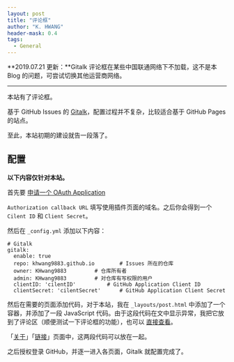 ```yaml
---
layout: post
title: "评论框"
author: "K. HWANG"
header-mask: 0.4
tags:
  - General
---
```


**2019.07.21 更新：**Gitalk 评论框在某些中国联通网络下不加载，这不是本 Blog 的问题，可尝试切换其他运营商网络。

---

本站有了评论框。

基于 GitHub Issues 的 [Gitalk](https://github.com/gitalk/gitalk)，配置过程并不复杂，比较适合基于 GitHub Pages 的站点。

至此，本站初期的建设就告一段落了。

## 配置

**以下内容仅针对本站。**

首先要 [申请一个 OAuth Application](https://github.com/settings/applications/new)

`Authorization callback URL` 填写使用插件页面的域名。之后你会得到一个 `Cilent ID` 和 `Client Secret`。

然后在 `_config.yml` 添加以下内容：
```
# Gitalk
gitalk:
  enable: true
  repo: khwang9883.github.io		# Issues 所在的仓库
  owner: KHwang9883			# 仓库所有者
  admin: KHwang9883			# 对仓库有写权限的用户
  clientID: 'cilentID'			# GitHub Application Client ID
  clientSecret: 'cilentSecret'		# GitHub Application Client Secret
```
然后在需要的页面添加代码，对于本站，我在 `_layouts/post.html` 中添加了一个容器，并添加了一段 JavaScript 代码。由于这段代码在文中显示异常，我把它放到了评论区（顺便测试一下评论框的功能），也可以 [直接查看](https://github.com/KHwang9883/khwang9883.github.io/blob/master/_layouts/post.html)。

「[关于](https://github.com/KHwang9883/khwang9883.github.io/blob/master/about.html)」「[链接](https://github.com/KHwang9883/khwang9883.github.io/blob/master/friends.html)」页面中，这两段代码可以放在一起。

之后授权登录 GitHub，并逐一进入各页面，Gitalk 就配置完成了。